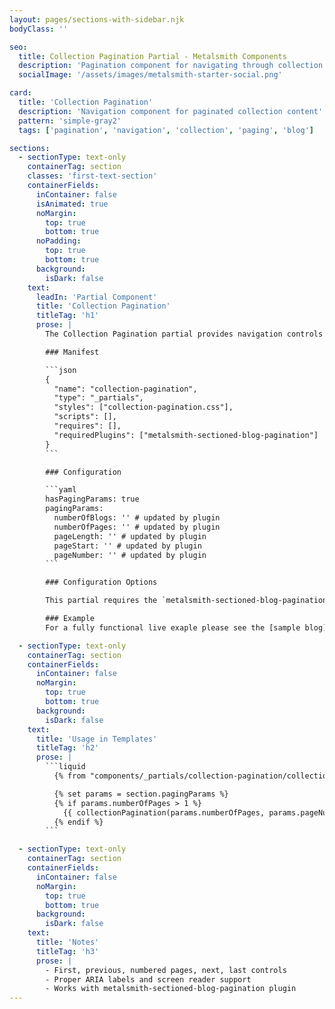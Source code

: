 ```yaml
---
layout: pages/sections-with-sidebar.njk
bodyClass: ''

seo:
  title: Collection Pagination Partial - Metalsmith Components
  description: 'Pagination component for navigating through collection pages'
  socialImage: '/assets/images/metalsmith-starter-social.png'

card:
  title: 'Collection Pagination'
  description: 'Navigation component for paginated collection content'
  pattern: 'simple-gray2'
  tags: ['pagination', 'navigation', 'collection', 'paging', 'blog']

sections:
  - sectionType: text-only
    containerTag: section
    classes: 'first-text-section'
    containerFields:
      inContainer: false
      isAnimated: true
      noMargin:
        top: true
        bottom: true
      noPadding:
        top: true
        bottom: true
      background:
        isDark: false
    text:
      leadIn: 'Partial Component'
      title: 'Collection Pagination'
      titleTag: 'h1'
      prose: |
        The Collection Pagination partial provides navigation controls for paginated content collections. It includes first/last, previous/next, and numbered page links with proper accessibility support.

        ### Manifest

        ```json
        {
          "name": "collection-pagination",
          "type": "_partials",
          "styles": ["collection-pagination.css"],
          "scripts": [],
          "requires": [],
          "requiredPlugins": ["metalsmith-sectioned-blog-pagination"]
        }
        ```

        ### Configuration

        ```yaml
        hasPagingParams: true
        pagingParams:
          numberOfBlogs: '' # updated by plugin
          numberOfPages: '' # updated by plugin
          pageLength: '' # updated by plugin
          pageStart: '' # updated by plugin
          pageNumber: '' # updated by plugin
        ```

        ### Configuration Options

        This partial requires the `metalsmith-sectioned-blog-pagination` plugin. During build the plugin will add all configuration according to its setup.

        ### Example
        For a fully functional live exaple please see the [sample blog](/blog/).

  - sectionType: text-only
    containerTag: section
    containerFields:
      inContainer: false
      noMargin:
        top: true
        bottom: true
      background:
        isDark: false
    text:
      title: 'Usage in Templates'
      titleTag: 'h2'
      prose: |
        ```liquid
          {% from "components/_partials/collection-pagination/collection-pagination.njk" import collectionPagination %}

          {% set params = section.pagingParams %}
          {% if params.numberOfPages > 1 %}
            {{ collectionPagination(params.numberOfPages, params.pageNumber, section.domainName) }}
          {% endif %}
        ```

  - sectionType: text-only
    containerTag: section
    containerFields:
      inContainer: false
      noMargin:
        top: true
        bottom: true
      background:
        isDark: false
    text:
      title: 'Notes'
      titleTag: 'h3'
      prose: |
        - First, previous, numbered pages, next, last controls
        - Proper ARIA labels and screen reader support
        - Works with metalsmith-sectioned-blog-pagination plugin
---
```

